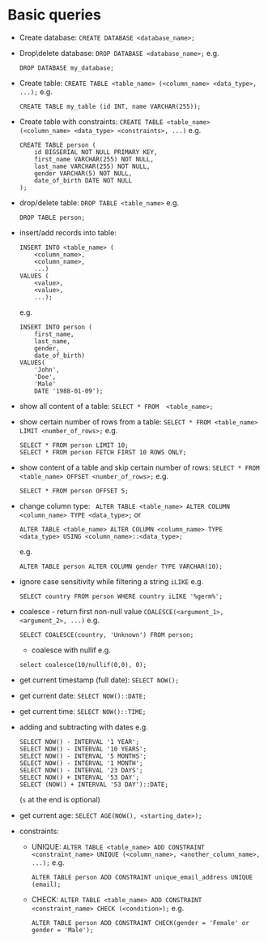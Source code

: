 # Basic queries

- Create database:
  `CREATE DATABASE <database_name>;`
- Drop\delete database:
  `DROP DATABASE <database_name>;` 
  e.g.
    ```
    DROP DATABASE my_database;
    ```
- Create table:
    `CREATE TABLE <table_name> (<column_name> <data_type>, ...);` 
    e.g. 
    ```
    CREATE TABLE my_table (id INT, name VARCHAR(255));
    ```
- Create table with constraints:
    `CREATE TABLE <table_name> (<column_name> <data_type> <constraints>, ...)` 
    e.g. 
    ```
    CREATE TABLE person (
        id BIGSERIAL NOT NULL PRIMARY KEY,
        first_name VARCHAR(255) NOT NULL,
        last_name VARCHAR(255) NOT NULL,
        gender VARCHAR(5) NOT NULL,
        date_of_birth DATE NOT NULL
    );  
    ```
- drop/delete table:
    `DROP TABLE <table_name>` 
    e.g. 
    ```
    DROP TABLE person;
    ```
- insert/add records into table:
    ```
    INSERT INTO <table_name> (
        <column_name>,
        <column_name>,
        ...) 
    VALUES (
        <value>,
        <value>,
        ...);
    ```
    e.g.
    ```
    INSERT INTO person (
        first_name,
        last_name,
        gender,
        date_of_birth)
    VALUES(
        'John',
        'Doe',
        'Male'
        DATE '1988-01-09');
    ```
- show all content of a table:
    `SELECT * FROM  <table_name>;`
- show certain number of rows from a table:
    `SELECT * FROM <table_name> LIMIT <number_of_rows>;`
    e.g.
    ```
    SELECT * FROM person LIMIT 10;
    SELECT * FROM person FETCH FIRST 10 ROWS ONLY;
    ```
- show content of a table and skip certain number of rows:
    `SELECT * FROM <table_name> OFFSET <number_of_rows>;`
    e.g.
    ```
    SELECT * FROM person OFFSET 5;
    ```
- change column type:
    ` ALTER TABLE <table_name> ALTER COLUMN <column_name> TYPE <data_type>;`
    or 
    ```
    ALTER TABLE <table_name> ALTER COLUMN <column_name> TYPE <data_type> USING <column_name>::<data_type>;
    ```
    e.g.
    ```
    ALTER TABLE person ALTER COLUMN gender TYPE VARCHAR(10);
    ```



- ignore case sensitivity while filtering a string
    `iLIKE`
    e.g.
    ```
    SELECT country FROM person WHERE country iLIKE '%germ%';
    ```
- coalesce - return first non-null value
    `COALESCE(<argument_1>, <argument_2>, ...)`
    e.g.
    ```
    SELECT COALESCE(country, 'Unknown') FROM person;
    ```
    - coalesce with nullif e.g.
    ```
    select coalesce(10/nullif(0,0), 0);
    ```
- get current timestamp (full date):
    `SELECT NOW();`
- get current date:
    `SELECT NOW()::DATE;`
- get current time:
    `SELECT NOW()::TIME;`
- adding and subtracting with dates e.g.
    ```
    SELECT NOW() - INTERVAL '1 YEAR';
    SELECT NOW() - INTERVAL '10 YEARS';
    SELECT NOW() - INTERVAL '5 MONTHS';
    SELECT NOW() - INTERVAL '1 MONTH';
    SELECT NOW() - INTERVAL '23 DAYS';
    SELECT NOW() + INTERVAL '53 DAY';
    SELECT (NOW() + INTERVAL '53 DAY')::DATE;
    ```
    (`s` at the end is optional)
- get current age:
    `SELECT AGE(NOW(), <starting_date>);`
- constraints:
    - UNIQUE:
    `ALTER TABLE <table_name> ADD CONSTRAINT <constraint_name> UNIQUE (<column_name>, <another_column_name>, ...);`
    e.g.
        ```
        ALTER TABLE person ADD CONSTRAINT unique_email_address UNIQUE (email);
        ```
    - CHECK: 
    `ALTER TABLE <table_name> ADD CONSTRAINT <constraint_name> CHECK (<condition>);`
    e.g.
        ```
        ALTER TABLE person ADD CONSTRAINT CHECK(gender = 'Female' or gender = 'Male');
        ```